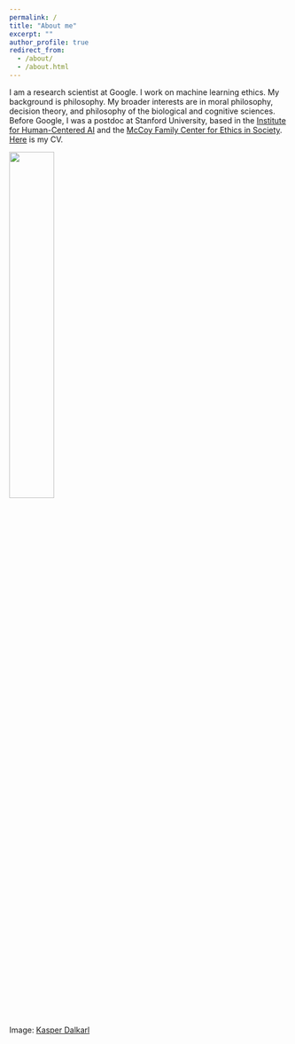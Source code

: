 ```yaml
---
permalink: /
title: "About me"
excerpt: ""
author_profile: true
redirect_from: 
  - /about/
  - /about.html
---
```


I am a research scientist at Google. I work on machine learning ethics. My background is philosophy. My broader interests are in moral philosophy, decision theory, and philosophy of the biological and cognitive sciences. Before Google, I was a postdoc at Stanford University, based in the [Institute for Human-Centered AI](https://hai.stanford.edu/) and the [McCoy Family Center for Ethics in Society](https://ethicsinsociety.stanford.edu/). [Here](https://geoffkeeling.github.io/files/CV.pdf) is my CV.

<img src="https://github.com/geoffkeeling/geoffkeeling.github.io/blob/d7e4ca5c7752fa8c7e02e8c895ee9f693e7825d9/images/bio-photo.jpg" width=40% height=40%>

Image: [Kasper Dalkarl](https://www.kasperdalkarl.com/)
